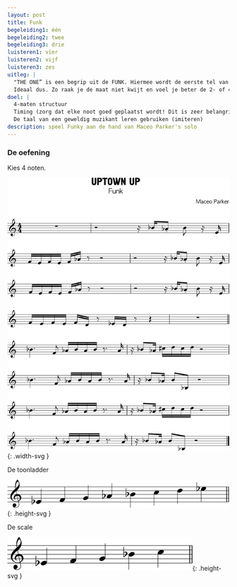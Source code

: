 ```yaml
---
layout: post
title: Funk
begeleiding1: één
begeleiding2: twee
begeleiding3: drie
luisteren1: vier
luisteren2: vijf
luisteren3: zes
uitleg: |
  "THE ONE” is een begrip uit de FUNK. Hiermee wordt de eerste tel van de maat bedoeld. Deze wordt in Funk erg benadrukt.
  Ideaal dus. Zo raak je de maat niet kwijt en voel je beter de 2- of 4-maten structuur.
doel: |
  4-maten structuur
  Timing (zorg dat elke noot goed geplaatst wordt! Dit is zeer belangrijk in Funk)
  De taal van een geweldig muzikant leren gebruiken (imiteren)
description: speel Funky aan de hand van Maceo Parker's solo
---
```


### De oefening

Kies 4 noten.

![uptoan up thema](/assets/img/03-fu/IB-IM-FUNK-thema.svg){: .width-svg }

De toonladder

![uptown-up toonladder](/assets/img/03-fu/IB-IM-FUNK-toonladder.svg){: .height-svg }

De scale

![uptown-up](/assets/img/03-fu/IB-IM-FUNK-pentatoniek.svg){: .height-svg }
